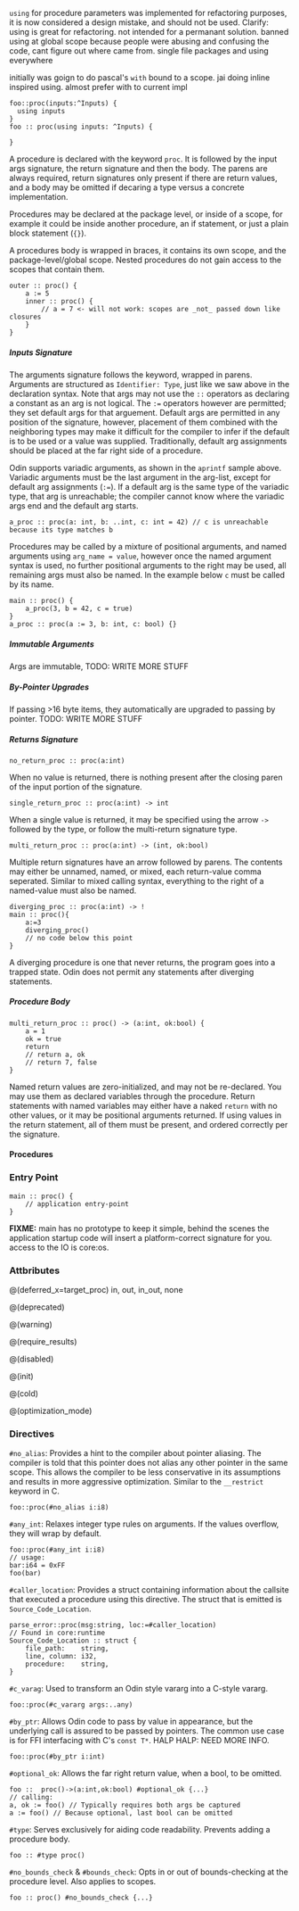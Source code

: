 `using` for procedure parameters was implemented for refactoring purposes, it is now considered a design mistake, and should not be used. Clarify: using is great for refactoring. not intended for a permanant solution. banned using at global scope because people were abusing and confusing the code, cant figure out where came from. single file packages and using everywhere

initially was goign to do pascal's `with` bound to a scope. jai doing inline inspired using. almost prefer with to current impl

```
foo::proc(inputs:^Inputs) {
  using inputs
}
foo :: proc(using inputs: ^Inputs) {

}
```

A procedure is declared with the keyword `proc`. It is followed by the input args signature, the return signature and then the body. The parens are always required, return signatures only present if there are return values, and a body may be omitted if decaring a type versus a concrete implementation.

Procedures may be declared at the package level, or inside of a scope, for example it could be inside another procedure, an if statement, or just a plain block statement (`{}`).

A procedures body is wrapped in braces, it contains its own scope, and the package-level/global scope. Nested procedures do not gain access to the scopes that contain them.

```odin
outer :: proc() {
	a := 5
	inner :: proc() {
		// a = 7 <- will not work: scopes are _not_ passed down like closures
	}
}
```

##### Inputs Signature

The arguments signature follows the keyword, wrapped in parens. Arguments are structured as `Identifier: Type`, just like we saw above in the declaration syntax. Note that args may not use the `::` operators as declaring a constant as an arg is not logical. The `:=` operators however are permitted; they set default args for that arguement. Default args are permitted in any position of the signature, however, placement of them combined with the neighboring types may make it difficult for the compiler to infer if the default is to be used or a value was supplied. Traditionally, default arg assignments should be placed at the far right side of a procedure.

Odin supports variadic arguments, as shown in the `aprintf` sample above. Variadic arguments must be the last argument in the arg-list, except for default arg assignments (`:=`). If a default arg is the same type of the variadic type, that arg is unreachable; the compiler cannot know where the variadic args end and the default arg starts.

```odin
a_proc :: proc(a: int, b: ..int, c: int = 42) // c is unreachable because its type matches b
```

Procedures may be called by a mixture of positional arguments, and named arguments using `arg_name = value`, however once the named argument syntax is used, no further positional arguments to the right may be used, all remaining args must also be named. In the example below `c` must be called by its name.

```odin
main :: proc() {
	a_proc(3, b = 42, c = true)
}
a_proc :: proc(a := 3, b: int, c: bool) {}
```

##### Immutable Arguments

Args are immutable, TODO: WRITE MORE STUFF

##### By-Pointer Upgrades

If passing >16 byte items, they automatically are upgraded to passing by pointer. TODO: WRITE MORE STUFF

##### Returns Signature

```odin
no_return_proc :: proc(a:int)
```

When no value is returned, there is nothing present after the closing paren of the input portion of the signature.

```odin
single_return_proc :: proc(a:int) -> int
```

When a single value is returned, it may be specified using the arrow `->` followed by the type, or follow the multi-return signature type.

```odin
multi_return_proc :: proc(a:int) -> (int, ok:bool)
```

Multiple return signatures have an arrow followed by parens. The contents may either be unnamed, named, or mixed, each return-value comma seperated. Similar to mixed calling syntax, everything to the right of a named-value must also be named.

```odin
diverging_proc :: proc(a:int) -> !
main :: proc(){
    a:=3
    diverging_proc()
    // no code below this point
}
```

A diverging procedure is one that never returns, the program goes into a trapped state. Odin does not permit any statements after diverging statements.

##### Procedure Body

```odin
multi_return_proc :: proc() -> (a:int, ok:bool) {
    a = 1
    ok = true
    return
    // return a, ok
    // return 7, false
}
```

Named return values are zero-initialized, and may not be re-declared. You may use them as declared variables through the procedure. Return statements with named variables may either have a naked `return` with no other values, or it may be positional arguments returned. If using values in the return statement, all of them must be present, and ordered correctly per the signature.

#### Procedures

### Entry Point

```odin
main :: proc() {
	// application entry-point
}
```

**FIXME:**
main has no prototype to keep it simple, behind the scenes the application startup code will insert a platform-correct signature for you. access to the IO is core:os.

### Attbributes

@(deferred_x=target_proc)
in, out, in_out, none

@(deprecated)

@(warning)

@(require_results)

@(disabled)

@(init)

@(cold)

@(optimization_mode)

### Directives

`#no_alias`: Provides a hint to the compiler about pointer aliasing. The compiler is told that this pointer does not alias any other pointer in the same scope. This allows the compiler to be less conservative in its assumptions and results in more aggressive optimization. Similar to the `__restrict` keyword in C.

```odin
foo::proc(#no_alias i:i8)
```

`#any_int`: Relaxes integer type rules on arguments. If the values overflow, they will wrap by default.

```odin
foo::proc(#any_int i:i8)
// usage:
bar:i64 = 0xFF
foo(bar)
```

`#caller_location`: Provides a struct containing information about the callsite that executed a procedure using this directive. The struct that is emitted is `Source_Code_Location`.

```odin
parse_error::proc(msg:string, loc:=#caller_location)
// Found in core:runtime
Source_Code_Location :: struct {
	file_path:    string,
	line, column: i32,
	procedure:    string,
}
```

`#c_varag`: Used to transform an Odin style vararg into a C-style vararg.

```odin
foo::proc(#c_vararg args:..any)
```

`#by_ptr`: Allows Odin code to pass by value in appearance, but the underlying call is assured to be passed by pointers. The common use case is for FFI interfacing with C's `const T*`. HALP HALP: NEED MORE INFO.

```odin
foo::proc(#by_ptr i:int)
```

`#optional_ok`: Allows the far right return value, when a bool, to be omitted.

```odin
foo ::  proc()->(a:int,ok:bool) #optional_ok {...}
// calling:
a, ok := foo() // Typically requires both args be captured
a := foo() // Because optional, last bool can be omitted
```

`#type`: Serves exclusively for aiding code readability. Prevents adding a procedure body.

```odin
foo :: #type proc()
```

`#no_bounds_check` & `#bounds_check`: Opts in or out of bounds-checking at the procedure level. Also applies to scopes.

```odin
foo :: proc() #no_bounds_check {...}
```

